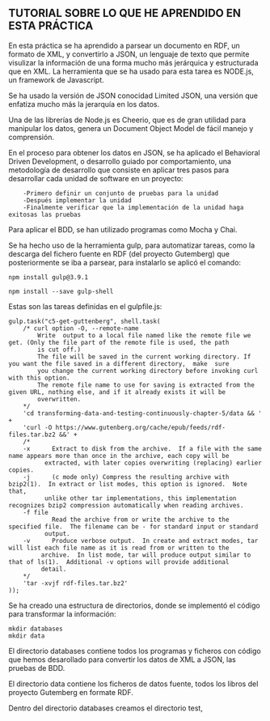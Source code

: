 ## TUTORIAL SOBRE LO QUE HE APRENDIDO EN ESTA PRÁCTICA 

En esta práctica se ha aprendido a parsear un documento en RDF, un formato de XML, y convertirlo a JSON, un lenguaje de texto que permite visulizar la información de una forma mucho más jerárquica y estructurada que en XML. La herramienta que se ha usado para esta tarea es NODE.js, un framework de Javascript.

Se ha usado la versión de JSON conocidad Limited JSON, una versión que enfatiza mucho más la jerarquía en los datos. 

Una de las librerías de Node.js es Cheerio, que es de gran utilidad para manipular los datos, genera un Document Object Model de fácil manejo y comprensión.

En el proceso para obtener los datos en JSON, se ha aplicado el Behavioral Driven Development, o desarrollo guiado por comportamiento, una metodología de desarrollo que consiste en aplicar tres pasos para desarrollar cada unidad de software en un proyecto:

		-Primero definir un conjunto de pruebas para la unidad
		-Después implementar la unidad
		-Finalmente verificar que la implementación de la unidad haga exitosas las pruebas


Para aplicar el BDD, se han utilizado programas como Mocha y Chai.

Se ha hecho uso de la herramienta gulp, para automatizar tareas, como la descarga del fichero fuente en RDF (del proyecto Gutemberg) que posteriormente se iba a parsear, para instalarlo se aplicó el comando:

	npm install gulp@3.9.1

	npm install --save gulp-shell

Estas son las tareas definidas en el gulpfile.js:


	gulp.task("c5-get-guttenberg", shell.task(
	    /* curl option -O, --remote-name
	        Write  output to a local file named like the remote file we get. (Only the file part of the remote file is used, the path
	        is cut off.)
	        The file will be saved in the current working directory. If you want the file saved in a different directory,  make  sure
	        you change the current working directory before invoking curl with this option.
	        The remote file name to use for saving is extracted from the given URL, nothing else, and if it already exists it will be
	        overwritten.
	    */
	    'cd transforming-data-and-testing-continuously-chapter-5/data && ' +
	    'curl -O https://www.gutenberg.org/cache/epub/feeds/rdf-files.tar.bz2 &&' +
	    /*
	    -x      Extract to disk from the archive.  If a file with the same name appears more than once in the archive, each copy will be
	          extracted, with later copies overwriting (replacing) earlier copies.
	    -j      (c mode only) Compress the resulting archive with bzip2(1).  In extract or list modes, this option is ignored.  Note that,
	          unlike other tar implementations, this implementation recognizes bzip2 compression automatically when reading archives.
	    -f file
	            Read the archive from or write the archive to the specified file.  The filename can be - for standard input or standard
	          output.
	    -v      Produce verbose output.  In create and extract modes, tar will list each file name as it is read from or written to the
	         archive.  In list mode, tar will produce output similar to that of ls(1).  Additional -v options will provide additional
	         detail.
	    */
	    'tar -xvjf rdf-files.tar.bz2'
	));



Se ha creado una estructura de directorios, donde se implementó el código para transformar la información:
	
	mkdir databases
	mkdir data



El directorio databases contiene todos los programas y ficheros con código que hemos desarollado para convertir los datos de XML a JSON, las pruebas de BDD.

El directorio data contiene los ficheros de datos fuente, todos los libros del proyecto Gutemberg en formate RDF.

Dentro del directorio databases creamos el directorio test, 